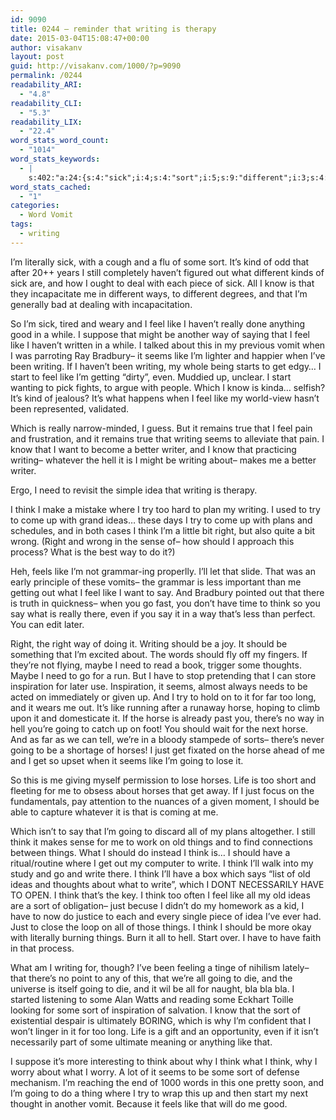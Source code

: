 ```yaml
---
id: 9090
title: 0244 – reminder that writing is therapy
date: 2015-03-04T15:08:47+00:00
author: visakanv
layout: post
guid: http://visakanv.com/1000/?p=9090
permalink: /0244
readability_ARI:
  - "4.8"
readability_CLI:
  - "5.3"
readability_LIX:
  - "22.4"
word_stats_word_count:
  - "1014"
word_stats_keywords:
  - |
    s:402:"a:24:{s:4:"sick";i:4;s:4:"sort";i:5;s:9:"different";i:3;s:4:"know";i:5;s:4:"feel";i:7;s:4:"like";i:12;s:6:"really";i:3;s:5:"seems";i:5;s:7:"writing";i:9;s:5:"start";i:4;s:4:"hell";i:3;s:4:"need";i:3;s:5:"think";i:13;s:5:"ideas";i:3;s:5:"right";i:4;s:4:"i'll";i:3;s:11:"inspiration";i:3;s:5:"horse";i:4;s:7:"there's";i:3;s:5:"going";i:7;s:6:"horses";i:3;s:4:"just";i:4;s:6:"things";i:4;s:5:"write";i:3;}";
word_stats_cached:
  - "1"
categories:
  - Word Vomit
tags:
  - writing
---
```

I&#8217;m literally sick, with a cough and a flu of some sort. It&#8217;s kind of odd that after 20++ years I still completely haven&#8217;t figured out what different kinds of sick are, and how I ought to deal with each piece of sick. All I know is that they incapacitate me in different ways, to different degrees, and that I&#8217;m generally bad at dealing with incapacitation.

So I&#8217;m sick, tired and weary and I feel like I haven&#8217;t really done anything good in a while. I suppose that might be another way of saying that I feel like I haven&#8217;t written in a while. I talked about this in my previous vomit when I was parroting Ray Bradbury– it seems like I&#8217;m lighter and happier when I&#8217;ve been writing. If I haven&#8217;t been writing, my whole being starts to get edgy&#8230; I start to feel like I&#8217;m getting &#8220;dirty&#8221;, even. Muddied up, unclear. I start wanting to pick fights, to argue with people. Which I know is kinda&#8230; selfish? It&#8217;s kind of jealous? It&#8217;s what happens when I feel like my world-view hasn&#8217;t been represented, validated.

Which is really narrow-minded, I guess. But it remains true that I feel pain and frustration, and it remains true that writing seems to alleviate that pain. I know that I want to become a better writer, and I know that practicing writing– whatever the hell it is I might be writing about– makes me a better writer.

Ergo, I need to revisit the simple idea that writing is therapy.

I think I make a mistake where I try too hard to plan my writing. I used to try to come up with grand ideas&#8230; these days I try to come up with plans and schedules, and in both cases I think I&#8217;m a little bit right, but also quite a bit wrong. (Right and wrong in the sense of– how should I approach this process? What is the best way to do it?)

Heh, feels like I&#8217;m not grammar-ing properlly. I&#8217;ll let that slide. That was an early principle of these vomits– the grammar is less important than me getting out what I feel like I want to say. And Bradbury pointed out that there is truth in quickness– when you go fast, you don&#8217;t have time to think so you say what is really there, even if you say it in a way that&#8217;s less than perfect. You can edit later.

Right, the right way of doing it. Writing should be a joy. It should be something that I&#8217;m excited about. The words should fly off my fingers. If they&#8217;re not flying, maybe I need to read a book, trigger some thoughts. Maybe I need to go for a run. But I have to stop pretending that I can store inspiration for later use. Inspiration, it seems, almost always needs to be acted on immediately or given up. And I try to hold on to it for far too long, and it wears me out. It&#8217;s like running after a runaway horse, hoping to climb upon it and domesticate it. If the horse is already past you, there&#8217;s no way in hell you&#8217;re going to catch up on foot! You should wait for the next horse. And as far as we can tell, we&#8217;re in a bloody stampede of sorts– there&#8217;s never going to be a shortage of horses! I just get fixated on the horse ahead of me and I get so upset when it seems like I&#8217;m going to lose it.

So this is me giving myself permission to lose horses. Life is too short and fleeting for me to obsess about horses that get away. If I just focus on the fundamentals, pay attention to the nuances of a given moment, I should be able to capture whatever it is that is coming at me.

Which isn&#8217;t to say that I&#8217;m going to discard all of my plans altogether. I still think it makes sense for me to work on old things and to find connections between things. What I should do instead I think is&#8230; I should have a ritual/routine where I get out my computer to write. I think I&#8217;ll walk into my study and go and write there. I think I&#8217;ll have a box which says &#8220;list of old ideas and thoughts about what to write&#8221;, which I DONT NECESSARILY HAVE TO OPEN. I think that&#8217;s the key. I think too often I feel like all my old ideas are a sort of obligation– just becuse I didn&#8217;t do my homework as a kid, I have to now do justice to each and every single piece of idea I&#8217;ve ever had. Just to close the loop on all of those things. I think I should be more okay with literally burning things. Burn it all to hell. Start over. I have to have faith in that process.

What am I writing for, though? I&#8217;ve been feeling a tinge of nihilism lately– that there&#8217;s no point to any of this, that we&#8217;re all going to die, and the universe is itself going to die, and it wil be all for naught, bla bla bla. I started listening to some Alan Watts and reading some Eckhart Toille looking for some sort of inspiration of salvation. I know that the sort of existential despair is ultimately BORING, which is why I&#8217;m confident that I won&#8217;t linger in it for too long. Life is a gift and an opportunity, even if it isn&#8217;t necessarily part of some ultimate meaning or anything like that. 

I suppose it&#8217;s more interesting to think about why I think what I think, why I worry about what I worry. A lot of it seems to be some sort of defense mechanism. I&#8217;m reaching the end of 1000 words in this one pretty soon, and I&#8217;m going to do a thing where I try to wrap this up and then start my next thought in another vomit. Because it feels like that will do me good.